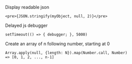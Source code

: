 Display readable json
```
<pre>{JSON.stringify(myObject, null, 2)}</pre>
```
Delayed js debugger
```
setTimeout(() => { debugger; }, 5000)
```
Create an array of n following number, starting at 0
```
Array.apply(null, {length: N}).map(Number.call, Number)
=> [0, 1, 2, ..., n-1]
```
